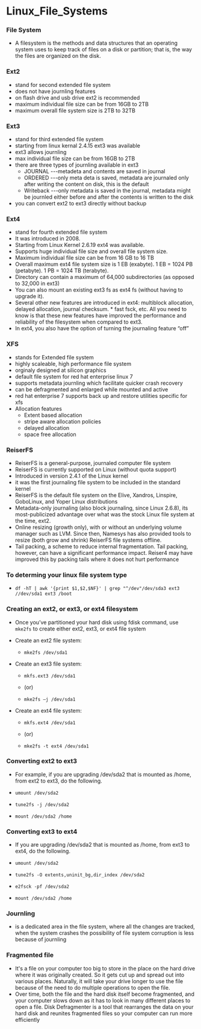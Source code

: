 # Linux_File_Systems

### File System
* A filesystem is the methods and data structures that an operating system uses to keep track of files on a disk or partition; that is, the way the files are organized on the disk.

### Ext2
* stand for second extended file system
* does not have journling features
* on flash drive and usb drive ext2 is recommended
* maximum individual file size can be from 16GB to 2TB
* maximum overall file system size is 2TB to 32TB

### Ext3
* stand for third extended file system
* starting from linux kernal 2.4.15 ext3 was available
* ext3 allows journling
* max individual file size can be from 16GB to 2TB
* there are three types of journling available in ext3
  * JOURNAL ---metadeta and contents are saved in journal
  * ORDERED ---only meta deta is saved, metadata are journaled only after writing the content on disk, this is the                  default
  * Writeback ---only metadata is saved in the journal, metadata might be journled either before and after the contents is written to the disk
* you can convert ext2 to ext3 directly without backup


### Ext4
* stand for fourth extended file system
* It was introduced in 2008.
* Starting from Linux Kernel 2.6.19 ext4 was available.
* Supports huge individual file size and overall file system size.
* Maximum individual file size can be from 16 GB to 16 TB
* Overall maximum ext4 file system size is 1 EB (exabyte). 1 EB = 1024 PB (petabyte). 1 PB = 1024 TB (terabyte).
* Directory can contain a maximum of 64,000 subdirectories (as opposed to 32,000 in ext3)
* You can also mount an existing ext3 fs as ext4 fs (without having to upgrade it).
* Several other new features are introduced in ext4: multiblock allocation, delayed allocation, journal checksum. * fast fsck, etc. All you need to know is that these new features have improved the performance and reliability of the filesystem when compared to ext3.
* In ext4, you also have the option of turning the journaling feature “off”

### XFS
* stands for Extended file system
* highly scaleable, high performance file system
* orginaly designed at silicon graphics
* default file system for red hat enterprise linux 7
* supports metadata journling which facilitate quicker crash recovery
* can be defragmented and enlarged while mounted and active
* red hat enterprise 7 supports back up and restore utilities specific for xfs
* Allocation features
  * Extent based allocation
  * stripe aware allocation policies
  * delayed allocation
  * space free allocation
 

### ReiserFS
*  ReiserFS is a general-purpose, journaled computer file system
*  ReiserFS is currently supported on Linux (without quota support)
*  Introduced in version 2.4.1 of the Linux kernel
*  it was the first journaling file system to be included in the standard kernel
*  ReiserFS is the default file system on the Elive, Xandros, Linspire, GoboLinux, and Yoper Linux distributions
*  Metadata-only journaling (also block journaling, since Linux 2.6.8), its most-publicized advantage over what was the stock Linux file system at the time, ext2.
*  Online resizing (growth only), with or without an underlying volume manager such as LVM. Since then, Namesys has also provided tools to resize (both grow and shrink) ReiserFS file systems offline.
*  Tail packing, a scheme to reduce internal fragmentation. Tail packing, however, can have a significant performance impact. Reiser4 may have improved this by packing tails where it does not hurt performance


### To determing your linux file system type

* `df -hT | awk '{print $1,$2,$NF}' | grep "^/dev"/dev/sda3 ext3 //dev/sda1 ext3 /boot`


### Creating an ext2, or ext3, or ext4 filesystem
* Once you’ve partitioned your hard disk using fdisk command, use `mke2fs` to create either ext2, ext3, or ext4 file system
* Create an ext2 file system:
  * `mke2fs /dev/sda1`
* Create an ext3 file system:
  * `mkfs.ext3 /dev/sda1`

  * (or)

  * `mke2fs –j /dev/sda1`
* Create an ext4 file system:

  * `mkfs.ext4 /dev/sda1`

  * (or)

  * `mke2fs -t ext4 /dev/sda1`

### Converting ext2 to ext3

  * For example, if you are upgrading /dev/sda2 that is mounted as /home, from ext2 to ext3, do the following.

  * `umount /dev/sda2`

  * `tune2fs -j /dev/sda2`

  * `mount /dev/sda2 /home`
  
### Converting ext3 to ext4

  * If you are upgrading /dev/sda2 that is mounted as /home, from ext3 to ext4, do the following.

  * `umount /dev/sda2`

  * `tune2fs -O extents,uninit_bg,dir_index /dev/sda2`

  * `e2fsck -pf /dev/sda2`

  * `mount /dev/sda2 /home`

### Journling
* is a dedicated area in the file system, where all the changes are tracked, when the system crashes the possibility of file system corruption is less because of journling

### Fragmented file
*  It's a file on your computer too big to store in the place on the hard drive where it was originally created. So it gets cut up and spread out into various places. Naturally, it will take your drive longer to use the file because of the need to do multiple operations to open the file.
*  Over time, both the file and the hard disk itself become fragmented, and your computer slows down as it has to look in many different places to open a file. Disk Defragmenter is a tool that rearranges the data on your hard disk and reunites fragmented files so your computer can run more efficiently
